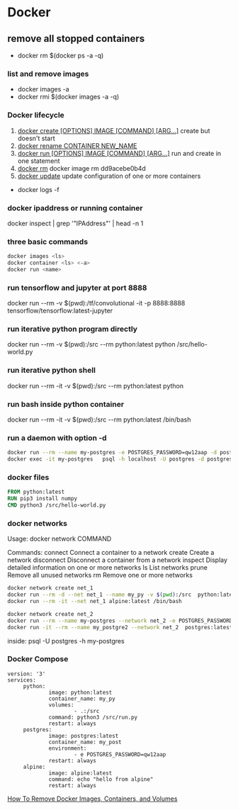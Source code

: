 # Docker

## remove all stopped containers

- docker rm $(docker ps -a -q)

### list and remove images

- docker images -a
- docker rmi $(docker images -a -q)
  
### Docker lifecycle

1. [docker create [OPTIONS] IMAGE [COMMAND] [ARG...]](https://docs.docker.com/engine/reference/commandline/create/) create but doesn't start
2. [docker rename CONTAINER NEW_NAME](https://docs.docker.com/engine/reference/commandline/rename/)
3. [docker run [OPTIONS] IMAGE [COMMAND] [ARG...]](https://docs.docker.com/engine/reference/commandline/run/)  run and create in one statement
4. [docker rm](https://docs.docker.com/engine/reference/commandline/rm/)
docker image rm  dd9acebe0b4d
5. [docker update](https://docs.docker.com/engine/reference/commandline/update/) update configuration of one or more containers

- docker logs -f <name daemon>

### docker ipaddress or running container

docker inspect <containerNameOrId> | grep '"IPAddress"' | head -n 1

### three basic commands

```bash
docker images <ls>
docker container <ls> <-a>
docker run <name>
```

### run tensorflow and jupyter at port 8888

docker run --rm -v $(pwd):/tf/convolutional -it -p 8888:8888 tensorflow/tensorflow:latest-jupyter

### run iterative python program directly

docker run --rm -v $(pwd):/src --rm python:latest python /src/hello-world.py

### run iterative python shell

docker run --rm -it -v $(pwd):/src --rm python:latest python

### run bash inside python container

docker run --rm -it -v $(pwd):/src --rm python:latest /bin/bash

### run a daemon with option -d

```bash
docker run --rm --name my-postgres -e POSTGRES_PASSWORD=qw12aap -d postgres:latest
docker exec -it my-postgres   psql -h localhost -U postgres -d postgres
```

### docker files

```dockerfile
FROM python:latest
RUN pip3 install numpy
CMD python3 /src/hello-world.py
```

### docker networks

Usage: docker network COMMAND

Commands:
  connect     Connect a container to a network
  create      Create a network
  disconnect  Disconnect a container from a network
  inspect     Display detailed information on one or more networks
  ls          List networks
  prune       Remove all unused networks
  rm          Remove one or more networks

```bash
docker network create net_1
docker run --rm -d --net net_1 --name my_py -v $(pwd):/src  python:latest python3 /src/run.py
docker run --rm -it --net net_1 alpine:latest /bin/bash

docker network create net_2
docker run --rm --name my-postgres --network net_2 -e POSTGRES_PASSWORD=qw12aap -d postgres:latest
docker run -it --rm --name my_postgre2 --network net_2  postgres:latest /bin/bash
```

inside: psql -U postgres -h my-postgres

### Docker Compose

```docker-compose
version: '3'
services:
     python:
             image: python:latest
             container_name: my_py
             volumes:
                     - .:/src
             command: python3 /src/run.py
             restart: always
     postgres:
             image: postgres:latest
             container_name: my_post
             environment:
                     - e POSTGRES_PASSWORD=qw12aap
             restart: always
     alpine:
             image: alpine:latest
             command: echo "hello from alpine"
             restart: always
```

[How To Remove Docker Images, Containers, and Volumes](<https://www.digitalocean.com/community/tutorials/how-to-remove-docker-images-containers-and-volumes>)
